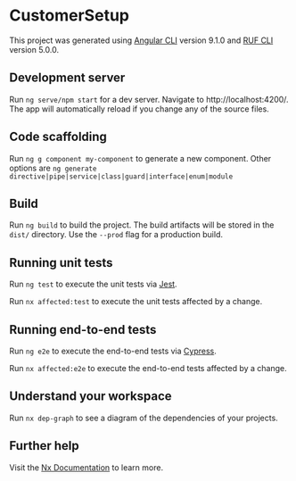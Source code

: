 # CustomerSetup

This project was generated using [Angular CLI](https://github.com/angular/angular-cli) version 9.1.0 and [RUF CLI](https://wiki.fnis.com/display/html/RUF+Documentation) version 5.0.0.


## Development server

Run `ng serve/npm start` for a dev server. Navigate to http://localhost:4200/. The app will automatically reload if you change any of the source files.

## Code scaffolding

Run `ng g component my-component` to generate a new component. Other options are
`ng generate directive|pipe|service|class|guard|interface|enum|module`

## Build

Run `ng build` to build the project. The build artifacts will be stored in the `dist/` directory. Use the `--prod` flag for a production build.

## Running unit tests

Run `ng test` to execute the unit tests via [Jest](https://jestjs.io).

Run `nx affected:test` to execute the unit tests affected by a change.

## Running end-to-end tests

Run `ng e2e` to execute the end-to-end tests via [Cypress](https://www.cypress.io).

Run `nx affected:e2e` to execute the end-to-end tests affected by a change.

## Understand your workspace

Run `nx dep-graph` to see a diagram of the dependencies of your projects.

## Further help

Visit the [Nx Documentation](https://nx.dev/angular) to learn more.
